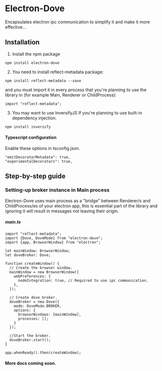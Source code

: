 # Electron-Dove
Encapsulates electron ipc communication to simplify it and make it more effective...

## Installation

1. Install the npm package

```
npm install electron-dove
```

2. You need to install reflect-metadata package:

```
npm install reflect-metadata --save
```

and you must import it in every process that you're planning to use the library in (for example Main, Renderer or ChildProcess):

```
import "reflect-metadata";
```

3. You may want to use InversifyJS If you're planning to use built-in dependency injection.

```
npm install inversify
```

#### Typescript configuration

Enable these options in tsconfig.json.
```
"emitDecoratorMetadata": true,
"experimentalDecorators": true,
```

## Step-by-step guide

### Setting-up broker instance in Main process

Electron-Dove uses main process as a "bridge" between Renderer/s and ChildProcess/es of your electron app, this is essential part of the library and ignoring it will result in messages not leaving their origin.

##### main.ts 
``` 
import "reflect-metadata";
import {Dove, DoveMode} from "electron-dove";
import {app, BrowserWindow} from "electron";

let mainWindow: BrowserWindow;
let doveBroker: Dove;

function createWindow() {
  // Create the browser window.
  mainWindow = new BrowserWindow({
    webPreferences: {
      nodeIntegration: true, // Required to use ipc communication.
    },
  });
  
  // Create dove broker.
  doveBroker = new Dove({
    mode: DoveMode.BROKER,
    options: {
      browserWindows: [mainWindow],
      processes: []; 
    }
  });
  
  //Start the broker.
  doveBroker.start();
}

app.whenReady().then(createWindow);
```
#### More docs coming soon.
